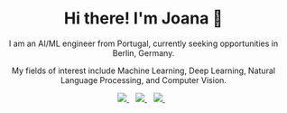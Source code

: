 

<h1 align='center'>
  Hi there! I'm Joana 👋
</h1>

<p align='center'>
  I am an AI/ML engineer from Portugal, currently seeking opportunities in Berlin, Germany.
</p>
<p align='center'>
    My fields of interest include Machine Learning, Deep Learning, Natural Language Processing, and Computer Vision.
</p>

<p align='center'>
  <a href="https://www.linkedin.com/in/joanasbvieira/" target="_blank">
    <img src="https://img.shields.io/badge/LinkedIn-0077B5?style=for-the-badge&logo=linkedin&logoColor=white" />
  </a>&nbsp;&nbsp;
  <a href="https://joanabaiao.github.io/" target="_blank">
    <img src="https://img.shields.io/badge/website-000000?style=for-the-badge&logo=About.me&logoColor=white" />
  </a>&nbsp;&nbsp;
  <a href="mailto:joanabaiao99@gmail.com" target="_blank">
    <img src="https://img.shields.io/badge/Gmail-D14836?style=for-the-badge&logo=gmail&logoColor=white" />
  </a>&nbsp;&nbsp;
</p>

